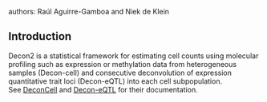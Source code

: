 authors: Raúl Aguirre-Gamboa and Niek de Klein

## Introduction 
Decon2 is a statistical framework for estimating cell counts using molecular profiling such as expression or methylation data from heterogeneous samples (Decon-cell) and consecutive 
deconvolution of expression quantitative trait loci (Decon-eQTL) into each cell subpopulation.  
See [DeconCell](https://github.com/molgenis/systemsgenetics/tree/master/Decon2/DeconCell) and [Decon-eQTL](https://github.com/molgenis/systemsgenetics/tree/master/Decon2/DeconCell) for their documentation.
